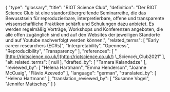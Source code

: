 {
    "type": "glossary",
    "title": "RIOT Science Club",
    "definition": "Der RIOT Science Club ist eine standortübergreifende Seminarreihe, die das Bewusstsein für reproduzierbare, interpretierbare, offene und transparente wissenschaftliche Praktiken schärft und Schulungen dazu anbietet. Es werden regelmäßig Vorträge, Workshops und Konferenzen angeboten, die alle offen zugänglich sind und auf den Websites der jeweiligen Standorte und auf Youtube nachverfolgt werden können.",
    "related_terms": [
        "Early career researchers (ECRs)",
        "Interpretability",
        "Openness",
        "Reproducibility",
        "Transparency"
    ],
    "references": [
        "[http://riotscience.co.uk/](http://riotscience.co.uk/) \\_Science\\_Club2021"
    ],
    "alt_related_terms": [
        null
    ],
    "drafted_by": [
        "Tamara Kalandadze"
    ],
    "reviewed_by": [
        "Helena Hartmann",
        "Emma Henderson",
        "Joanne McCuaig",
        "Flávio Azevedo"
    ],
    "language": "german",
    "translated_by": [
        "Helena Hartmann"
    ],
    "translation_reviewed_by": [
        "Susanne Vogel",
        "Jennifer Mattschey"
    ]
}